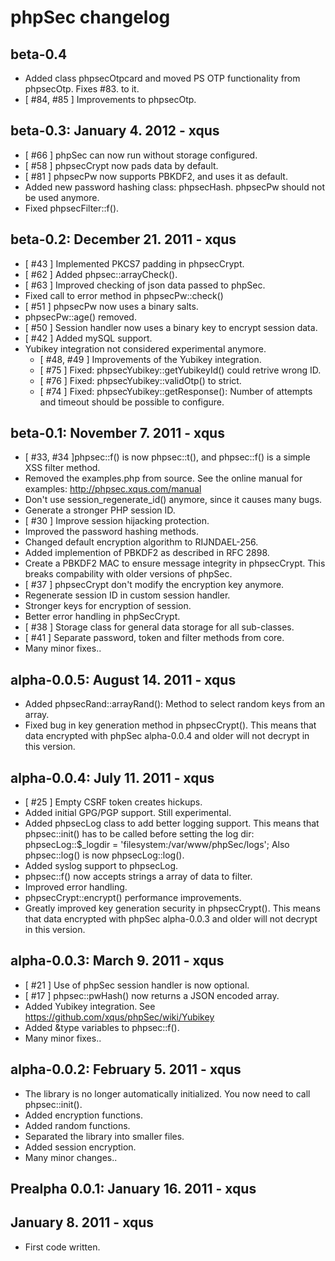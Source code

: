 phpSec changelog
================

beta-0.4
--------
* Added class phpsecOtpcard and moved PS OTP functionality from phpsecOtp. Fixes #83.
   to it.
* [ #84, #85 ] Improvements to phpsecOtp.

beta-0.3: January 4. 2012 - xqus
--------------------------------
* [ #66 ] phpSec can now run without storage configured.
* [ #58 ] phpsecCrypt now pads data by default.
* [ #81 ] phpsecPw now supports PBKDF2, and uses it as default.
* Added new password hashing class: phpsecHash. phpsecPw should not be used
  anymore.
* Fixed phpsecFilter::f().

beta-0.2: December 21. 2011 - xqus
----------------------------------
* [ #43 ] Implemented PKCS7 padding in phpsecCrypt.
* [ #62 ] Added phpsec::arrayCheck().
* [ #63 ] Improved checking of json data passed to phpSec.
* Fixed call to error method in phpsecPw::check()
* [ #51 ] phpsecPw now uses a binary salts.
* phpsecPw::age() removed.
* [ #50 ] Session handler now uses a binary key to encrypt session data.
* [ #42 ] Added mySQL support.
* Yubikey integration not considered experimental anymore.
  * [ #48, #49 ] Improvements of the Yubikey integration.
  * [ #75 ] Fixed: phpsecYubikey::getYubikeyId() could retrive wrong ID.
  * [ #76 ] Fixed: phpsecYubikey::validOtp() to strict.
  * [ #74 ] Fixed: phpsecYubikey::getResponse(): Number of attempts and timeout
          should be possible to configure.


beta-0.1: November 7. 2011 - xqus
---------------------------------
* [ #33, #34 ]phpsec::f() is now phpsec::t(), and phpsec::f() is a simple XSS
  filter method.
* Removed the examples.php from source. See the online manual for examples:
  http://phpsec.xqus.com/manual
* Don't use session_regenerate_id() anymore, since it causes many bugs.
* Generate a stronger PHP session ID.
* [ #30 ] Improve session hijacking protection.
* Improved the password hashing methods.
* Changed default encryption algorithm to RIJNDAEL-256.
* Added implemention of PBKDF2 as described in RFC 2898.
* Create a PBKDF2 MAC to ensure message integrity in phpsecCrypt. This breaks
  compability with older versions of phpSec.
* [ #37 ] phpsecCrypt don't modify the encryption key anymore.
* Regenerate session ID in custom session handler.
* Stronger keys for encryption of session.
* Better error handling in phpSecCrypt.
* [ #38 ] Storage class for general data storage for all sub-classes.
* [ #41 ] Separate password, token and filter methods from core.
* Many minor fixes..

alpha-0.0.5: August 14. 2011 - xqus
-----------------------------------
* Added phpsecRand::arrayRand(): Method to select random keys from an array.
* Fixed bug in key generation method in phpsecCrypt().
  This means that data encrypted with phpSec alpha-0.0.4 and older will not
  decrypt in this version.

alpha-0.0.4: July 11. 2011 - xqus
---------------------------------
* [ #25 ] Empty CSRF token creates hickups.
* Added initial GPG/PGP support. Still experimental.
* Added phpsecLog class to add better logging support.
  This means that phpsec::init() has to be called before setting the log dir:
  phpsecLog::$_logdir = 'filesystem:/var/www/phpSec/logs';
  Also phpsec::log() is now phpsecLog::log().
* Added syslog support to phpsecLog.
* phpsec::f() now accepts strings a array of data to filter.
* Improved error handling.
* phpsecCrypt::encrypt() performance improvements.
* Greatly improved key generation security in phpsecCrypt().
  This means that data encrypted with phpSec alpha-0.0.3 and older will not
  decrypt in this version.

alpha-0.0.3: March 9. 2011 - xqus
---------------------------------
* [ #21 ] Use of phpSec session handler is now optional.
* [ #17 ] phpsec::pwHash() now returns a JSON encoded array.
* Added Yubikey integration. See https://github.com/xqus/phpSec/wiki/Yubikey
* Added &type variables to phpsec::f().
* Many minor fixes..

alpha-0.0.2: February 5. 2011 - xqus
------------------------------------
* The library is no longer automatically initialized.
  You now need to call phpsec::init().
* Added encryption functions.
* Added random functions.
* Separated the library into smaller files.
* Added session encryption.
* Many minor changes..

Prealpha 0.0.1: January 16. 2011 - xqus
---------------------------------------

January 8. 2011 - xqus
----------------------
* First code written.
